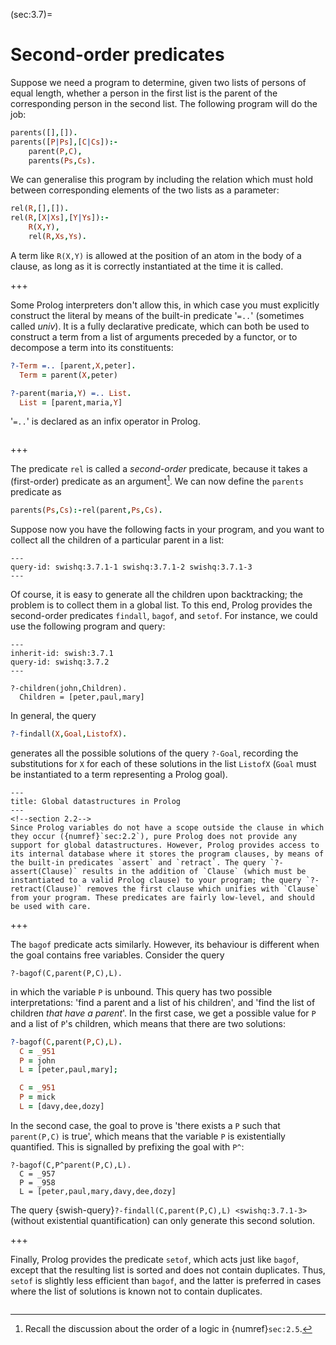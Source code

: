 <!--H3: Section 3.7-->
(sec:3.7)=
# Second-order predicates #

Suppose we need a program to determine, given two lists of persons of equal length, whether a person in the first list is the parent of the corresponding person in the second list. The following program will do the job:
```Prolog
parents([],[]).
parents([P|Ps],[C|Cs]):-
    parent(P,C),
    parents(Ps,Cs).
```
We can generalise this program by including the relation which must hold between corresponding elements of the two lists as a parameter:
```Prolog
rel(R,[],[]).
rel(R,[X|Xs],[Y|Ys]):-
    R(X,Y),
    rel(R,Xs,Ys).
```
A term like `R(X,Y)` is allowed at the position of an atom in the body of a clause, as long as it is correctly instantiated at the time it is called.

+++

Some Prolog interpreters don't allow this, in which case you must explicitly construct the literal by means of the built-in predicate '`=..`' (sometimes called *univ*). It is a fully declarative predicate, which can both be used to construct a term from a list of arguments preceded by a functor, or to decompose a term into its constituents:
```Prolog
?-Term =.. [parent,X,peter].
  Term = parent(X,peter)

?-parent(maria,Y) =.. List.
  List = [parent,maria,Y]
```
'`=..`' is declared as an infix operator in Prolog.

```{exercise} ex:3.14
```

+++

The predicate `rel` is called a *second-order* predicate, because it takes a (first-order) predicate as an argument[^11_]. We can now define the `parents` predicate as
```Prolog
parents(Ps,Cs):-rel(parent,Ps,Cs).
```
Suppose now you have the following facts in your program, and you want to collect all the children of a particular parent in a list:
```{swish} swish:3.7.1
---
query-id: swishq:3.7.1-1 swishq:3.7.1-2 swishq:3.7.1-3
---
```
Of course, it is easy to generate all the children upon backtracking; the problem is to collect them in a global list. To this end, Prolog provides the second-order predicates `findall`, `bagof`, and `setof`. For instance, we could use the following program and query:
```{swish} swish:3.7.2
---
inherit-id: swish:3.7.1
query-id: swishq:3.7.2
---
```
```{swish-query} swishq:3.7.2
?-children(john,Children).
  Children = [peter,paul,mary]
```
In general, the query
```Prolog
?-findall(X,Goal,ListofX).
```
generates all the possible solutions of the query `?-Goal`, recording the substitutions for `X` for each of these solutions in the list `ListofX` (`Goal` must be instantiated to a term representing a Prolog goal).

```{infobox}
---
title: Global datastructures in Prolog
---
<!--section 2.2-->
Since Prolog variables do not have a scope outside the clause in which they occur ({numref}`sec:2.2`), pure Prolog does not provide any support for global datastructures. However, Prolog provides access to its internal database where it stores the program clauses, by means of the built-in predicates `assert` and `retract`. The query `?-assert(Clause)` results in the addition of `Clause` (which must be instantiated to a valid Prolog clause) to your program; the query `?-retract(Clause)` removes the first clause which unifies with `Clause` from your program. These predicates are fairly low-level, and should be used with care.
```

+++

The `bagof` predicate acts similarly. However, its behaviour is different when the goal contains free variables. Consider the query
```{swish-query} swishq:3.7.1-1
?-bagof(C,parent(P,C),L).
```
in which the variable `P` is unbound. This query has two possible interpretations: 'find a parent and a list of his children', and 'find the list of children *that have a parent*'. In the first case, we get a possible value for `P` and a list of `P`'s children, which means that there are two solutions:
```Prolog
?-bagof(C,parent(P,C),L).
  C = _951
  P = john
  L = [peter,paul,mary];

  C = _951
  P = mick
  L = [davy,dee,dozy]
```
In the second case, the goal to prove is 'there exists a `P` such that `parent(P,C)` is true', which means that the variable `P` is existentially quantified. This is signalled by prefixing the goal with `P^`:
```{swish-query} swishq:3.7.1-2
?-bagof(C,P^parent(P,C),L).
  C = _957
  P = _958
  L = [peter,paul,mary,davy,dee,dozy]
```
The query {swish-query}`?-findall(C,parent(P,C),L) <swishq:3.7.1-3>` (without existential quantification) can only generate this second solution.

+++

Finally, Prolog provides the predicate `setof`, which acts just like `bagof`, except that the resulting list is sorted and does not contain duplicates. Thus, `setof` is slightly less efficient than `bagof`, and the latter is preferred in cases where the list of solutions is known not to contain duplicates.

```{exercise} ex:3.15
```

<!--section 2.5-->
[^11_]: Recall the discussion about the order of a logic in {numref}`sec:2.5`.
